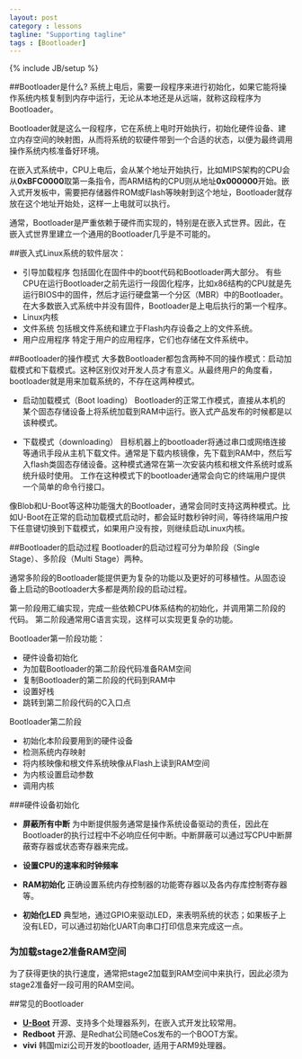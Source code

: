 ```yaml
---
layout: post
category : lessons
tagline: "Supporting tagline"
tags : [Bootloader]
---
```

{% include JB/setup %}

##Bootloader是什么?
系统上电后，需要一段程序来进行初始化，如果它能将操作系统内核复制到内存中运行，无论从本地还是从远端，就称这段程序为Bootloader。

Bootloader就是这么一段程序，它在系统上电时开始执行，初始化硬件设备、建立内存空间的映射图，从而将系统的软硬件带到一个合适的状态，以便为最终调用操作系统内核准备好环境。

在嵌入式系统中，CPU上电后，会从某个地址开始执行，比如MIPS架构的CPU会从**0xBFC0000**取第一条指令，而ARM结构的CPU则从地址**0x000000**开始。嵌入式开发板中，需要把存储器件ROM或Flash等映射到这个地址，Bootloader就存放在这个地址开始处，这样一上电就可以执行。

通常，Bootloader是严重依赖于硬件而实现的，特别是在嵌入式世界。因此，在嵌入式世界里建立一个通用的Bootloader几乎是不可能的。

##嵌入式Linux系统的软件层次：

* 引导加载程序
包括固化在固件中的boot代码和Bootloader两大部分。
有些CPU在运行Bootloader之前先运行一段固化程序，比如x86结构的CPU就是先运行BIOS中的固件，然后才运行硬盘第一个分区（MBR）中的Bootloader。在大多数嵌入式系统中并没有固件，Bootloader是上电后执行的第一个程序。
* Linux内核
* 文件系统 包括根文件系统和建立于Flash内存设备之上的文件系统。
* 用户应用程序 特定于用户的应用程序，它们也存储在文件系统中。

##Bootloader的操作模式
大多数Bootloader都包含两种不同的操作模式：启动加载模式和下载模式。这种区别仅对开发人员才有意义。从最终用户的角度看，bootloader就是用来加载系统的，不存在这两种模式。

* 启动加载模式（Boot loading）
Bootloader的正常工作模式，直接从本机的某个固态存储设备上将系统加载到RAM中运行。嵌入式产品发布的时候都是以该种模式。

* 下载模式（downloading）
目标机器上的bootloader将通过串口或网络连接等通讯手段从主机下载文件。通常是下载内核镜像，先下载到RAM中，然后写入flash类固态存储设备。这种模式通常在第一次安装内核和根文件系统时或系统升级时使用。
工作在这种模式下的bootloader通常会向它的终端用户提供一个简单的命令行接口。

像Blob和U-Boot等这种功能强大的Bootloader，通常会同时支持这两种模式。比如U-Boot在正常的启动加载模式启动时，都会延时数秒钟时间，等待终端用户按下任意键切换到下载模式，如果用户没有按，则继续启动Linux内核。

##Bootloader的启动过程
Bootloader的启动过程可分为单阶段（Single Stage）、多阶段（Multi Stage）两种。

通常多阶段的Bootloader能提供更为复杂的功能以及更好的可移植性。从固态设备上启动的Bootloader大多都是两阶段的启动过程。

第一阶段用汇编实现，完成一些依赖CPU体系结构的初始化，并调用第二阶段的代码。
第二阶段通常用C语言实现，这样可以实现更复杂的功能。

Bootloader第一阶段功能：

* 硬件设备初始化
* 为加载Bootloader的第二阶段代码准备RAM空间
* 复制Bootloader的第二阶段的代码到RAM中
* 设置好栈
* 跳转到第二阶段代码的C入口点

Bootloader第二阶段

* 初始化本阶段要用到的硬件设备
* 检测系统内存映射
* 将内核映像和根文件系统映像从Flash上读到RAM空间
* 为内核设置启动参数
* 调用内核

###硬件设备初始化
* **屏蔽所有中断**
为中断提供服务通常是操作系统设备驱动的责任，因此在Bootloader的执行过程中不必响应任何中断。中断屏蔽可以通过写CPU中断屏蔽寄存器或状态寄存器来完成。

* **设置CPU的速率和时钟频率**
* **RAM初始化**
正确设置系统内存控制器的功能寄存器以及各内存库控制寄存器等。
* **初始化LED**
典型地，通过GPIO来驱动LED，来表明系统的状态；如果板子上没有LED，可以通过初始化UART向串口打印信息来完成这一点。

### 为加载stage2准备RAM空间
为了获得更快的执行速度，通常把stage2加载到RAM空间中来执行，因此必须为stage2准备好一段可用的RAM空间。

##常见的Bootloader
* **[U-Boot](ftp://ftp.denx.de/pub/u-boot/)**
开源、支持多个处理器系列，在嵌入式开发比较常用。
* **Redboot**
开源、是Redhat公司随eCos发布的一个BOOT方案。
* **vivi**
韩国mizi公司开发的bootloader, 适用于ARM9处理器。
